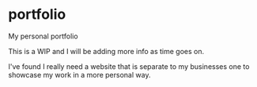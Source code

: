 # portfolio
My personal portfolio


This is a WIP and I will be adding more info as time goes on.

I've found I really need a website that is separate to my businesses one to showcase my work in a more personal way.